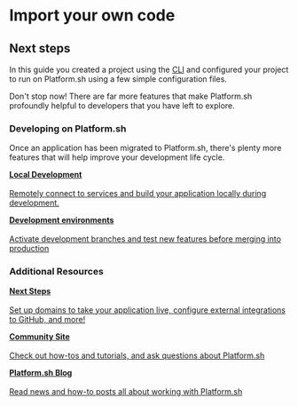 
# Import your own code

## Next steps

In this guide you created a project using the [CLI](/development/cli.md) and configured your project to run on Platform.sh using a few simple configuration files. 

Don't stop now! There are far more features that make Platform.sh profoundly helpful to developers that you have left to explore.

### Developing on Platform.sh

Once an application has been migrated to Platform.sh, there's plenty more features that will help improve your development life cycle.

<html>
<head>
<link rel="stylesheet" href="/styles/styles.css">
</head>
<body>

<a href="/gettingstarted/local-dev.html" class="buttongen full"><b>Local Development</b><br/><br/>Remotely connect to services and build your application locally during development.</a>

<a href="/gettingstarted/dev-environments.html" class="buttongen full"><b>Development environments</b><br/><br/>Activate development branches and test new features before merging into production</a>

</body>
</html>

### Additional Resources

<html>
<head>
<link rel="stylesheet" href="/styles/styles.css">
</head>
<body>

<a href="/gettingstarted/next-steps.html" class="buttongen full"><b>Next Steps</b><br/><br/>Set up domains to take your application live, configure external integrations to GitHub, and more!</a>

<a href="https://community.platform.sh/" class="buttongen full"><b>Community Site</b><br/><br/>Check out how-tos and tutorials, and ask questions about Platform.sh</a>

<a href="https://platform.sh/blog/" class="buttongen full"><b>Platform.sh Blog</b><br/><br/>Read news and how-to posts all about working with Platform.sh</a>

</body>
</html>

<html>
   <head>
      <link rel="stylesheet" href="/styles/styles.css">
      <script type = "text/javascript" src = "/scripts/buttons/buttons.js" ></script>
   </head>
   <body>
   <div id = "buttons"></div>
   <script>
   makeButtons("previousOnly");
   </script>
   </body>
</html>
